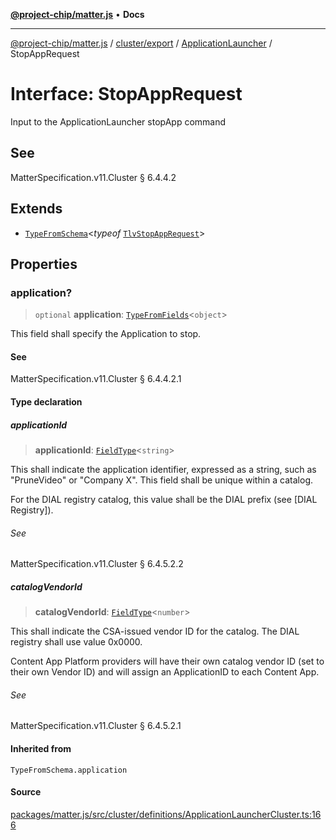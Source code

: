 [**@project-chip/matter.js**](../../../../../README.md) • **Docs**

***

[@project-chip/matter.js](../../../../../modules.md) / [cluster/export](../../../README.md) / [ApplicationLauncher](../README.md) / StopAppRequest

# Interface: StopAppRequest

Input to the ApplicationLauncher stopApp command

## See

MatterSpecification.v11.Cluster § 6.4.4.2

## Extends

- [`TypeFromSchema`](../../../../../tlv/export/README.md#typefromschemas)\<*typeof* [`TlvStopAppRequest`](../README.md#tlvstopapprequest)\>

## Properties

### application?

> `optional` **application**: [`TypeFromFields`](../../../../../tlv/export/README.md#typefromfieldsf)\<`object`\>

This field shall specify the Application to stop.

#### See

MatterSpecification.v11.Cluster § 6.4.4.2.1

#### Type declaration

##### applicationId

> **applicationId**: [`FieldType`](../../../../../tlv/export/interfaces/FieldType.md)\<`string`\>

This shall indicate the application identifier, expressed as a string, such as "PruneVideo" or "Company X".
This field shall be unique within a catalog.

For the DIAL registry catalog, this value shall be the DIAL prefix (see [DIAL Registry]).

###### See

MatterSpecification.v11.Cluster § 6.4.5.2.2

##### catalogVendorId

> **catalogVendorId**: [`FieldType`](../../../../../tlv/export/interfaces/FieldType.md)\<`number`\>

This shall indicate the CSA-issued vendor ID for the catalog. The DIAL registry shall use value 0x0000.

Content App Platform providers will have their own catalog vendor ID (set to their own Vendor ID) and will
assign an ApplicationID to each Content App.

###### See

MatterSpecification.v11.Cluster § 6.4.5.2.1

#### Inherited from

`TypeFromSchema.application`

#### Source

[packages/matter.js/src/cluster/definitions/ApplicationLauncherCluster.ts:166](https://github.com/project-chip/matter.js/blob/7a8cbb56b87d4ccf34bec5a9a95ab40a1711324f/packages/matter.js/src/cluster/definitions/ApplicationLauncherCluster.ts#L166)
